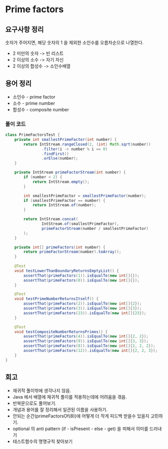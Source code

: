 # Prime factors
## 요구사항 정리
숫자가 주어지면, 해당 숫자의 1 을 제외한 소인수를 오름차순으로 나열한다.
- 2 미만의 숫자 -> 빈 리스트
- 2 이상의 소수 -> 자기 자신
- 2 이상의 합성수 -> 소인수배열

## 용어 정리
- 소인수 - prime factor
- 소수 - prime number
- 합성수 - composite number

### 풀이 코드
```java
class PrimeFactorsTest {
    private int smallestPrimeFactor(int number) {
        return IntStream.rangeClosed(2, (int) Math.sqrt(number))
                .filter(i -> number % i == 0)
                .findFirst()
                .orElse(number);
    }

    private IntStream primeFactorStream(int number) {
        if (number < 2) {
            return IntStream.empty();
        }

        int smallestPrimeFactor = smallestPrimeFactor(number);
        if (smallestPrimeFactor == number) {
            return IntStream.of(number);
        }

        return IntStream.concat(
                IntStream.of(smallestPrimeFactor),
                primeFactorStream(number / smallestPrimeFactor)
        );
    }

    private int[] primeFactors(int number) {
        return primeFactorStream(number).toArray();
    }
    
    @Test
    void testLowerThanBoundaryReturnsEmptyList() {
        assertThat(primeFactors(1)).isEqualTo(new int[]{});
        assertThat(primeFactors(0)).isEqualTo(new int[]{});
    }

    @Test
    void testPrimeNumberReturnsItself() {
        assertThat(primeFactors(2)).isEqualTo(new int[]{2});
        assertThat(primeFactors(3)).isEqualTo(new int[]{3});
        assertThat(primeFactors(23)).isEqualTo(new int[]{23});
    }

    @Test
    void testCompositeNumberReturnsPrimes() {
        assertThat(primeFactors(4)).isEqualTo(new int[]{2, 2});
        assertThat(primeFactors(9)).isEqualTo(new int[]{3, 3});
        assertThat(primeFactors(8)).isEqualTo(new int[]{2, 2, 2});
        assertThat(primeFactors(12)).isEqualTo(new int[]{2, 2, 3});
    }
}
```

## 회고
- 재귀적 풀이밖에 생각나지 않음.
- Java 에서 배열에 재귀적 풀이를 적용하는데에 어려움을 겪음.
- 반복문으로도 풀어보기.
- 개념과 용어를 잘 정리해서 일관된 이름을 사용하기.
- 안되는 순간(primeFactorsOf(8))에 어떻게 더 작게 피드백 받을수 있을지 고민하기.
- optional 의 anti pattern (if - isPresent - else - get) 을 피해서 의미를 드러내기
- 테스트함수의 명명규칙 찾아보기
